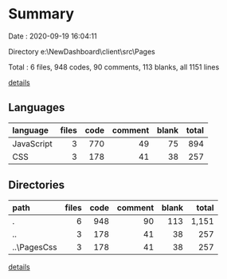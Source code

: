 # Summary

Date : 2020-09-19 16:04:11

Directory e:\NewDashboard\client\src\Pages

Total : 6 files,  948 codes, 90 comments, 113 blanks, all 1151 lines

[details](details.md)

## Languages
| language | files | code | comment | blank | total |
| :--- | ---: | ---: | ---: | ---: | ---: |
| JavaScript | 3 | 770 | 49 | 75 | 894 |
| CSS | 3 | 178 | 41 | 38 | 257 |

## Directories
| path | files | code | comment | blank | total |
| :--- | ---: | ---: | ---: | ---: | ---: |
| . | 6 | 948 | 90 | 113 | 1,151 |
| .. | 3 | 178 | 41 | 38 | 257 |
| ..\PagesCss | 3 | 178 | 41 | 38 | 257 |

[details](details.md)